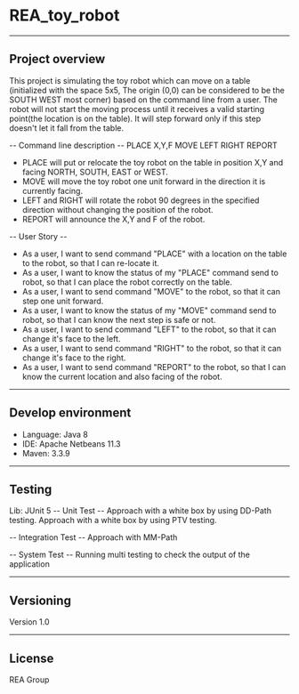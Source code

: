 # REA_toy_robot
----------------
Project overview
----------------
This project is simulating the toy robot which can move on a table (initialized with the space 5x5, The origin (0,0) can be considered to be the SOUTH WEST most corner) based on the command line from a user. The robot will not start the moving process until it receives a valid starting point(the location is on the table). It will step forward only if this step doesn't let it fall from the table.

-- Command line description --
PLACE X,Y,F
MOVE
LEFT
RIGHT
REPORT

- PLACE will put or relocate the toy robot on the table in position X,Y and facing NORTH, SOUTH, EAST or WEST.
- MOVE will move the toy robot one unit forward in the direction it is currently facing.
- LEFT and RIGHT will rotate the robot 90 degrees in the specified direction without changing the position of the robot.
- REPORT will announce the X,Y and F of the robot.

-- User Story --
- As a user, I want to send command "PLACE" with a location on the table to the robot, so that I can re-locate it.
- As a user, I want to know the status of my "PLACE" command send to robot, so that I can place the robot correctly on the table.
- As a user, I want to send command "MOVE" to the robot, so that it can step one unit forward. 
- As a user, I want to know the status of my "MOVE" command send to robot, so that I can know the next step is safe or not.
- As a user, I want to send command "LEFT" to the robot, so that it can change it's face to the left. 
- As a user, I want to send command "RIGHT" to the robot, so that it can change it's face to the right.
- As a user, I want to send command "REPORT" to the robot, so that I can know the current location and also facing of the robot.

-------------------
Develop environment
-------------------
- Language: Java 8
- IDE: Apache Netbeans 11.3
- Maven: 3.3.9
--------
Testing
--------
Lib: JUnit 5
-- Unit Test --
Approach with a white box by using DD-Path testing.
Approach with a white box by using PTV testing.

-- Integration Test --
Approach with MM-Path

-- System Test --
Running multi testing to check the output of the application


----------
Versioning
----------
Version 1.0 

-------
License
-------
REA Group
